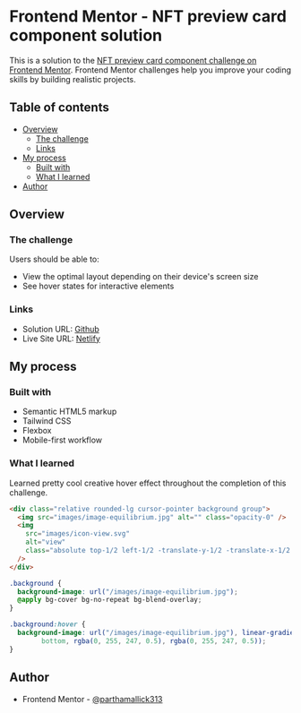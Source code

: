 # Frontend Mentor - NFT preview card component solution

This is a solution to the [NFT preview card component challenge on Frontend Mentor](https://www.frontendmentor.io/challenges/nft-preview-card-component-SbdUL_w0U). Frontend Mentor challenges help you improve your coding skills by building realistic projects.

## Table of contents

- [Overview](#overview)
  - [The challenge](#the-challenge)
  - [Links](#links)
- [My process](#my-process)
  - [Built with](#built-with)
  - [What I learned](#what-i-learned)
- [Author](#author)

## Overview

### The challenge

Users should be able to:

- View the optimal layout depending on their device's screen size
- See hover states for interactive elements

### Links

- Solution URL: [Github](https://github.com/parthamallick313/nft-preview-card-component-main)
- Live Site URL: [Netlify](https://nftpreviewcard-fmio.netlify.app/)

## My process

### Built with

- Semantic HTML5 markup
- Tailwind CSS
- Flexbox
- Mobile-first workflow

### What I learned

Learned pretty cool creative hover effect throughout the completion of this challenge.

```html
<div class="relative rounded-lg cursor-pointer background group">
  <img src="images/image-equilibrium.jpg" alt="" class="opacity-0" />
  <img
    src="images/icon-view.svg"
    alt="view"
    class="absolute top-1/2 left-1/2 -translate-y-1/2 -translate-x-1/2 w-10 hidden group-hover:block"
  />
</div>
```

```css
.background {
  background-image: url("/images/image-equilibrium.jpg");
  @apply bg-cover bg-no-repeat bg-blend-overlay;
}

.background:hover {
  background-image: url("/images/image-equilibrium.jpg"), linear-gradient(to
        bottom, rgba(0, 255, 247, 0.5), rgba(0, 255, 247, 0.5));
}
```

## Author

- Frontend Mentor - [@parthamallick313](https://www.frontendmentor.io/profile/parthamallick313)
